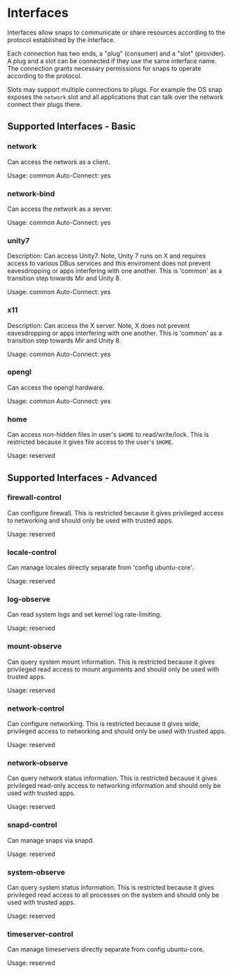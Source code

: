 # Interfaces

Interfaces allow snaps to communicate or share resources according to the
protocol established by the interface.

Each connection has two ends, a "plug" (consumer) and a "slot" (provider).  A
plug and a slot can be connected if they use the same interface name.  The
connection grants necessary permissions for snaps to operate according to the
protocol.

Slots may support multiple connections to plugs.  For example the OS snap
exposes the ``network`` slot and all applications that can talk over the
network connect their plugs there.

## Supported Interfaces - Basic

### network

Can access the network as a client.

Usage: common
Auto-Connect: yes

### network-bind

Can access the network as a server.

Usage: common
Auto-Connect: yes

### unity7

Description: Can access Unity7. Note, Unity 7 runs on X and requires access to
various DBus services and this enviroment does not prevent eavesdropping or
apps interfering with one another. This is 'common' as a transition step
towards Mir and Unity 8.

Usage: common
Auto-Connect: yes

### x11

Description: Can access the X server. Note, X does not prevent eavesdropping
or apps interfering with one another. This is 'common' as a transition step
towards Mir and Unity 8.

Usage: common
Auto-Connect: yes

### opengl

Can access the opengl hardware. 

Usage: common
Auto-Connect: yes

### home

Can access non-hidden files in user's `$HOME` to read/write/lock.
This is restricted because it gives file access to the user's
`$HOME`.

Usage: reserved

## Supported Interfaces - Advanced

### firewall-control

Can configure firewall. This is restricted because it gives privileged access
to networking and should only be used with trusted apps.

Usage: reserved

### locale-control

Can manage locales directly separate from 'config ubuntu-core'.

Usage: reserved

### log-observe

Can read system logs and set kernel log rate-limiting.

Usage: reserved

### mount-observe

Can query system mount information. This is restricted because it gives
privileged read access to mount arguments and should only be used with trusted
apps.

Usage: reserved

### network-control

Can configure networking. This is restricted because it gives wide, privileged
access to networking and should only be used with trusted apps.

Usage: reserved

### network-observe

Can query network status information. This is restricted because it gives
privileged read-only access to networking information and should only be used
with trusted apps.

Usage: reserved

### snapd-control

Can manage snaps via snapd.

Usage: reserved

### system-observe

Can query system status information. This is restricted because it gives
privileged read access to all processes on the system and should only be used
with trusted apps.

Usage: reserved

### timeserver-control

Can manage timeservers directly separate from config ubuntu-core.

Usage: reserved

